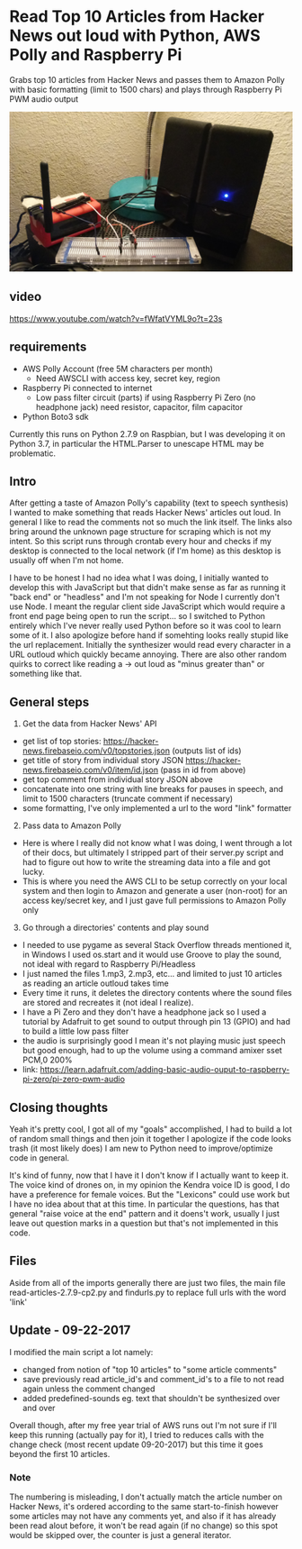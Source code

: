 # Read Top 10 Articles from Hacker News out loud with Python, AWS Polly and Raspberry Pi
Grabs top 10 articles from Hacker News and passes them to Amazon Polly with basic formatting (limit to 1500 chars) and plays through Raspberry Pi PWM audio output

![Raspberry Pi Zero with PWM Audio Output through GPIO pin 13, mono parallel wired](https://raw.githubusercontent.com/jdc-cunningham/python_aws_polly_hacker_news_article_reader/master/20170922_045714.jpg)

## video
https://www.youtube.com/watch?v=fWfatVYML9o?t=23s

## requirements
* AWS Polly Account (free 5M characters per month)
  * Need AWSCLI with access key, secret key, region
* Raspberry Pi connected to internet
  * Low pass filter circuit (parts) if using Raspberry Pi Zero (no headphone jack) need resistor, capacitor, film capacitor
* Python Boto3 sdk

Currently this runs on Python 2.7.9 on Raspbian, but I was developing it on Python 3.7, in particular the HTML.Parser to unescape HTML may be problematic.

## Intro
After getting a taste of Amazon Polly's capability (text to speech synthesis) I wanted to make something that reads Hacker News' articles out loud. In general I like to read the comments not so much the link itself. The links also bring around the unknown page structure for scraping which is not my intent. So this script runs through crontab every hour and checks if my desktop is connected to the local network (if I'm home) as this desktop is usually off when I'm not home.

I have to be honest I had no idea what I was doing, I initially wanted to develop this with JavaScript but that didn't make sense as far as running it "back end" or "headless" and I'm not speaking for Node I currently don't use Node. I meant the regular client side JavaScript which would require a front end page being open to run the script... so I switched to Python entirely which I've never really used Python before so it was cool to learn some of it. I also apologize before hand if somehting looks really stupid like the url replacement. Initially the synthesizer would read every character in a URL outloud which quickly became annoying. There are also other random quirks to correct like reading a -> out loud as "minus greater than" or something like that.

## General steps
1) Get the data from Hacker News' API
  * get list of top stories: https://hacker-news.firebaseio.com/v0/topstories.json (outputs list of ids)
  * get title of story from individual story JSON https://hacker-news.firebaseio.com/v0/item/id.json (pass in id from above)
  * get top comment from individual story JSON above
  * concatenate into one string with line breaks for pauses in speech, and limit to 1500 characters (truncate comment if necessary)
  * some formatting, I've only implemented a url to the word "link" formatter
2) Pass data to Amazon Polly
  * Here is where I really did not know what I was doing, I went through a lot of their docs, but ultimately I stripped part of their server.py script and had to figure out how to write the streaming data into a file and got lucky.
  * This is where you need the AWS CLI to be setup correctly on your local system and then login to Amazon and generate a user (non-root) for an access key/secret key, and I just gave full permissions to Amazon Polly only
3) Go through a directories' contents and play sound
  * I needed to use pygame as several Stack Overflow threads mentioned it, in Windows I used os.start and it would use Groove to play the sound, not ideal with regard to Raspberry Pi/Headless
  * I just named the files 1.mp3, 2.mp3, etc... and limited to just 10 articles as reading an article outloud takes time
  * Every time it runs, it deletes the directory contents where the sound files are stored and recreates it (not ideal I realize).
  * I have a Pi Zero and they don't have a headphone jack so I used a tutorial by Adafruit to get sound to output through pin 13 (GPIO) and had to build a little low pass filter
  * the audio is surprisingly good I mean it's not playing music just speech but good enough, had to up the volume using a command amixer sset PCM,0 200%
  * link: https://learn.adafruit.com/adding-basic-audio-ouput-to-raspberry-pi-zero/pi-zero-pwm-audio
  
## Closing thoughts

Yeah it's pretty cool, I got all of my "goals" accomplished, I had to build a lot of random small things and then join it together I apologize if the code looks trash (it most likely does) I am new to Python need to improve/optimize code in general.

It's kind of funny, now that I have it I don't know if I actually want to keep it. The voice kind of drones on, in my opinion the Kendra voice ID is good, I do have a preference for female voices. But the "Lexicons" could use work but I have no idea about that at this time. In particular the questions, has that general "raise voice at the end" pattern and it doens't work, usually I just leave out question marks in a question but that's not implemented in this code.

## Files
Aside from all of the imports generally there are just two files, the main file read-articles-2.7.9-cp2.py and findurls.py to replace full urls with the word 'link'

## Update - 09-22-2017

I modified the main script a lot namely:
* changed from notion of "top 10 articles" to "some article comments"
* save previously read article_id's and comment_id's to a file to not read again unless the comment changed
* added predefined-sounds eg. text that shouldn't be synthesized over and over

Overall though, after my free year trial of AWS runs out I'm not sure if I'll keep this running (actually pay for it), I tried to reduces calls with the change check (most recent update 09-20-2017) but this time it goes beyond the first 10 articles.

### Note

The numbering is misleading, I don't actually match the article number on Hacker News, it's ordered according to the same start-to-finish however some articles may not have any comments yet, and also if it has already been read alout before, it won't be read again (if no change) so this spot would be skipped over, the counter is just a general iterator.
